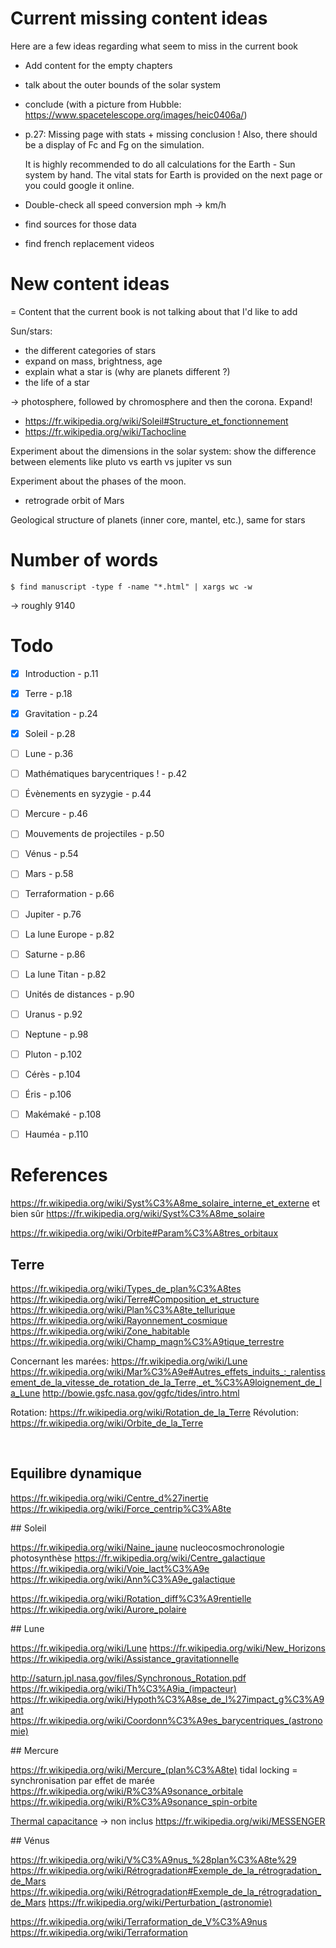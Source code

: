 # Current missing content ideas

Here are a few ideas regarding what seem to miss in the current book

 - Add content for the empty chapters
 - talk about the outer bounds of the solar system
 - conclude (with a picture from Hubble: https://www.spacetelescope.org/images/heic0406a/)
 - p.27: Missing page with stats + missing conclusion ! Also, there should be a display of Fc and Fg on the simulation.

    It is highly recommended to do all calculations for the Earth - Sun system by hand. The vital stats for Earth is provided on the next page or you could google it online.

 - Double-check all speed conversion mph -> km/h
 - find sources for those data
 - find french replacement videos

# New content ideas

 = Content that the current book is not talking about that I'd like to add

Sun/stars: 
 - the different categories of stars
 - expand on mass, brightness, age
 - explain what a star is (why are planets different ?)
 - the life of a star

-> photosphere, followed by chromosphere and then the corona. Expand!
 - https://fr.wikipedia.org/wiki/Soleil#Structure_et_fonctionnement
 - https://fr.wikipedia.org/wiki/Tachocline

Experiment about the dimensions in the solar system: show the difference between elements like
pluto vs earth vs jupiter vs sun

Experiment about the phases of the moon.

- retrograde orbit of Mars

Geological structure of planets (inner core, mantel, etc.), same for stars

# Number of words
    
    $ find manuscript -type f -name "*.html" | xargs wc -w
-> roughly 9140

# Todo

 - [x] Introduction  - p.11
 - [x] Terre  - p.18
 - [x] Gravitation  - p.24
 - [x] Soleil  - p.28
 - [ ] Lune  - p.36
 - [ ] Mathématiques barycentriques !  - p.42
 - [ ] Évènements en syzygie - p.44
 - [ ] Mercure - p.46
 - [ ] Mouvements de projectiles - p.50 
 - [ ] Vénus  - p.54
 - [ ] Mars  - p.58 
 - [ ] Terraformation - p.66 
 - [ ] Jupiter  - p.76
 - [ ] La lune Europe  - p.82
 - [ ] Saturne  - p.86
 - [ ] La lune Titan  - p.82
 - [ ] Unités de distances  - p.90 
 - [ ] Uranus  - p.92
 - [ ] Neptune  - p.98
 - [ ] Pluton  - p.102
 - [ ] Cérès - p.104
 - [ ] Éris - p.106
 - [ ] Makémaké - p.108
 - [ ] Hauméa - p.110



# References

https://fr.wikipedia.org/wiki/Syst%C3%A8me_solaire_interne_et_externe et bien sûr https://fr.wikipedia.org/wiki/Syst%C3%A8me_solaire


https://fr.wikipedia.org/wiki/Orbite#Param%C3%A8tres_orbitaux


## Terre

https://fr.wikipedia.org/wiki/Types_de_plan%C3%A8tes
https://fr.wikipedia.org/wiki/Terre#Composition_et_structure
https://fr.wikipedia.org/wiki/Plan%C3%A8te_tellurique
https://fr.wikipedia.org/wiki/Rayonnement_cosmique
https://fr.wikipedia.org/wiki/Zone_habitable
https://fr.wikipedia.org/wiki/Champ_magn%C3%A9tique_terrestre

Concernant les marées:
https://fr.wikipedia.org/wiki/Lune
https://fr.wikipedia.org/wiki/Mar%C3%A9e#Autres_effets_induits_:_ralentissement_de_la_vitesse_de_rotation_de_la_Terre,_et_%C3%A9loignement_de_la_Lune
http://bowie.gsfc.nasa.gov/ggfc/tides/intro.html


Rotation: https://fr.wikipedia.org/wiki/Rotation_de_la_Terre
Révolution: https://fr.wikipedia.org/wiki/Orbite_de_la_Terre

 
## Equilibre dynamique

https://fr.wikipedia.org/wiki/Centre_d%27inertie
https://fr.wikipedia.org/wiki/Force_centrip%C3%A8te

## Soleil

https://fr.wikipedia.org/wiki/Naine_jaune
nucleocosmochronologie
photosynthèse
https://fr.wikipedia.org/wiki/Centre_galactique
https://fr.wikipedia.org/wiki/Voie_lact%C3%A9e
https://fr.wikipedia.org/wiki/Ann%C3%A9e_galactique

https://fr.wikipedia.org/wiki/Rotation_diff%C3%A9rentielle
https://fr.wikipedia.org/wiki/Aurore_polaire

## Lune

https://fr.wikipedia.org/wiki/Lune
https://fr.wikipedia.org/wiki/New_Horizons
https://fr.wikipedia.org/wiki/Assistance_gravitationnelle

http://saturn.jpl.nasa.gov/files/Synchronous_Rotation.pdf
https://fr.wikipedia.org/wiki/Th%C3%A9ia_(impacteur)
https://fr.wikipedia.org/wiki/Hypoth%C3%A8se_de_l%27impact_g%C3%A9ant
https://fr.wikipedia.org/wiki/Coordonn%C3%A9es_barycentriques_(astronomie)

## Mercure

https://fr.wikipedia.org/wiki/Mercure_(plan%C3%A8te)
tidal locking = synchronisation par effet de marée
https://fr.wikipedia.org/wiki/R%C3%A9sonance_orbitale
https://fr.wikipedia.org/wiki/R%C3%A9sonance_spin-orbite

<a href="http://www.prothermographer.com/training/IRBasics/ir_basics.htm#heat_transfer/conduction/thermal_capacitance.htm">Thermal capacitance</a> -> non inclus
https://fr.wikipedia.org/wiki/MESSENGER

## Vénus

https://fr.wikipedia.org/wiki/V%C3%A9nus_%28plan%C3%A8te%29
https://fr.wikipedia.org/wiki/Rétrogradation#Exemple_de_la_rétrogradation_de_Mars
https://fr.wikipedia.org/wiki/Rétrogradation#Exemple_de_la_rétrogradation_de_Mars
https://fr.wikipedia.org/wiki/Perturbation_(astronomie)

https://fr.wikipedia.org/wiki/Terraformation_de_V%C3%A9nus
https://fr.wikipedia.org/wiki/Terraformation